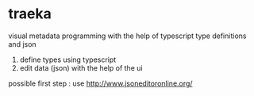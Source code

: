 traeka
======

visual metadata programming with the help of typescript type definitions and json


1. define types using typescript
2. edit data (json) with the help of the ui


possible first step : use http://www.jsoneditoronline.org/
